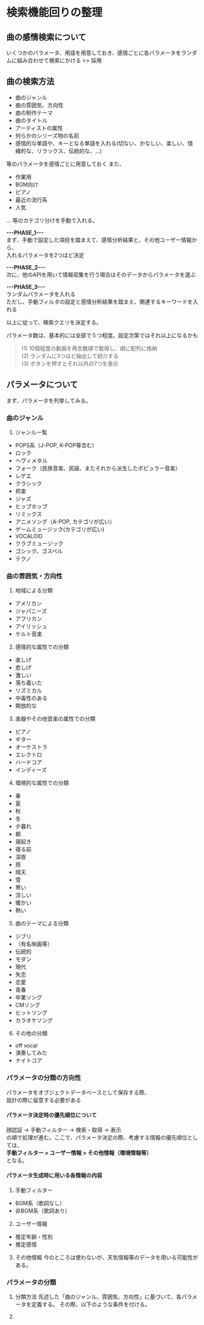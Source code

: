 # 検索機能回りの整理
## 曲の感情検索について
いくつかのパラメータ、用語を用意しておき、感情ごとに各パラメータをランダムに組み合わせて検索にかける >> 採用


## 曲の検索方法
+ 曲のジャンル
+ 曲の雰囲気、方向性
+ 曲の制作テーマ
+ 曲のタイトル
+ アーティストの属性
+ 何らかのシリーズ物の名前
+ 感情的な単語や、キーとなる単語を入れる(切ない、かなしい、楽しい、情緒的な、リラックス、伝統的な、...)

等のパラメータを感情ごとに用意しておく
また、
+ 作業用
+ BGM向け
+ ピアノ
+ 最近の流行系
+ 人気

...
等のカテゴリ分けを手動で入れる。

**---PHASE_1---**  
まず、手動で設定した項目を踏まえて、感情分析結果と、その他ユーザー情報から、  
入れるパラメータを2つほど決定

**---PHASE_2---**  
次に、他のAPIを用いて情報収集を行う場合はそのデータからパラメータを選ぶ

**---PHASE_3---**  
ランダムパラメータを入れる  
ただし、手動フィルタの設定と感情分析結果を踏まえ、関連するキーワードを入れる  

以上に従って、検索クエリを決定する。

パラメータ数は、基本的には全部で５つ程度。設定次第ではそれ以上になるかも

> (1) 10個程度の動画を再生数順で取得し、順に配列に格納  
> (2) ランダムに3つほど抽出して紹介する  
> (3) ボタンを押すとそれ以外の7つを表示


## パラメータについて
まず、パラメータを列挙してみる。

### 曲のジャンル

1. ジャンル一覧
+ POPS系（J-POP, K-POP等含む）
+ ロック
+ ヘヴィメタル
+ フォーク（民族音楽、民謡、またそれから派生したポピュラー音楽）
+ レゲエ
+ クラシック
+ 邦楽
+ ジャズ
+ ヒップホップ
+ リミックス
+ アニメソング（A-POP, カテゴリが広い）
+ ゲームミュージック(カテゴリが広い)
+ VOCALOID
+ クラブミュージック
+ ゴシック、ゴスペル
+ テクノ


### 曲の雰囲気・方向性

1. 地域による分類
+ アメリカン
+ ジャパニーズ
+ アフリカン
+ アイリッシュ
+ ケルト音楽

2. 感情的な属性での分類
+ 楽しげ
+ 悲しげ
+ 激しい
+ 落ち着いた
+ リズミカル
+ 中毒性のある
+ 開放的な

3. 楽器やその他音楽の属性での分類
+ ピアノ
+ ギター
+ オーケストラ
+ エレクトロ
+ ハードコア
+ インディーズ

4. 環境的な属性での分類
+ 春
+ 夏
+ 秋
+ 冬
+ 夕暮れ
+ 朝
+ 寝起き
+ 寝る前
+ 深夜
+ 雨
+ 晴天
+ 雪
+ 寒い
+ 涼しい
+ 暖かい
+ 熱い

5. 曲のテーマによる分類
+ ジブリ
+ （有名映画等）
+ 伝統的
+ モダン
+ 現代
+ 失恋
+ 恋愛
+ 青春
+ 卒業ソング
+ CMソング
+ ヒットソング
+ カラオケソング


6. その他の分類
+ off vocal
+ 演奏してみた
+ ナイトコア

### パラメータの分類の方向性
パラメータをオブジェクトデータベースとして保存する際、  
設計の際に留意する必要がある

#### パラメータ決定時の優先順位について
顔認証 -> 手動フィルター -> 検索・取得 -> 表示  
の順で処理が進む。ここで、パラメータ決定の際、考慮する情報の優先順位としては、  
**手動フィルター > ユーザー情報 > その他情報（環境情報等）**  
となる。

#### パラメータ生成時に用いる各情報の内容
1. 手動フィルター
+ BGM系（歌詞なし）
+ 非BGM系（歌詞あり）

2. ユーザー情報
+ 推定年齢・性別
+ 推定感情

3. その他情報
今のところは使わないが、天気情報等のデータを用いる可能性がある。


### パラメータの分類
1. 分類方法
先述した「曲のジャンル、雰囲気、方向性」に基づいて、各パラメータを定義する。
その際、以下のような条件を付ける。

2. 